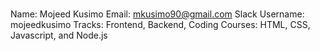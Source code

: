 #
Name: Mojeed Kusimo
Email: mkusimo90@gmail.com
Slack Username: mojeedkusimo
Tracks: Frontend, Backend, Coding
Courses: HTML, CSS, Javascript, and Node.js